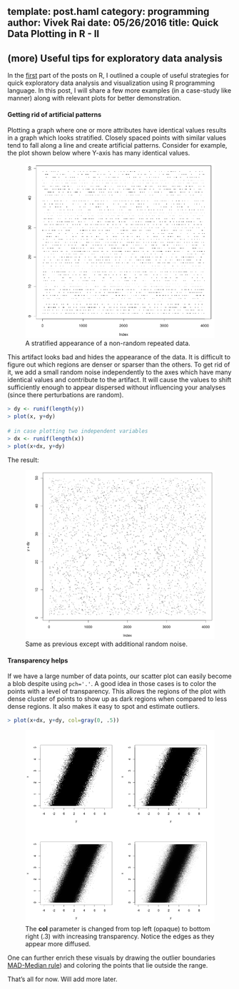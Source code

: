 template: post.haml
category: programming
author: Vivek Rai
date: 05/26/2016
title: Quick Data Plotting in R - II
---
(more) Useful tips for exploratory data analysis
---

In the
[first](https://vivekiitkgp.github.io/programming/quickplotting-in-r.html) part
of the posts on R, I outlined a couple of useful strategies for quick
exploratory data analysis and visualization using R programming language. In
this post, I will share a few more examples (in a case-study like manner) along
with relevant plots for better demonstration.

#### Getting rid of artificial patterns

Plotting a graph where one or more attributes have identical values results in
a graph which looks stratified. Closely spaced points with similar values tend
to fall along a line and create artificial patterns. Consider for example,
the plot shown below where Y-axis has many identical values.

<figure> 
<img
    src="/images/non_random.png"
    title="Boxplot demo" />
<figcaption>
A stratified appearance of a non-random repeated data.
</figcaption>
</figure>

This artifact looks bad and hides the appearance of the data. It is difficult to
figure out which regions are denser or sparser than the others. To get rid of it,
we add a small random noise independently to the axes which have many identical
values and contribute to the artifact. It will cause the values to shift
sufficiently enough to appear dispersed without influencing your analyses (since
there perturbations are random).

```r
> dy <- runif(length(y))
> plot(x, y+dy)

# in case plotting two independent variables
> dx <- runif(length(x))
> plot(x+dx, y+dy)
```

The result:

<figure>
<img
    src="/images/dy_nonrandom.png"
    title="Noise addition demo" />
<figcaption>
Same as previous except with additional random noise.
</figcaption>
</figure>

#### Transparency helps

If we have a large number of data points, our scatter plot can easily become
a blob despite using `pch='.'`. A good idea in those cases is to color the
points with a level of transparency. This allows the regions of the plot with
dense cluster of points to show up as dark regions when compared to less dense
regions. It also makes it easy to spot and estimate outliers.

```r
> plot(x+dx, y+dy, col=gray(0, .5))
```

<figure>
<img
    src="/images/quad_plot.png"
    title="Transparency demo" />
<figcaption>
The <b>col</b> parameter is changed from top left (opaque) to bottom right (.3)
with increasing transparency. Notice the edges as they appear more diffused.
</figcaption>
</figure>

One can further enrich these visuals by drawing the outlier boundaries
[MAD-Median rule](https://en.wikipedia.org/wiki/Median_absolute_deviation)) and
coloring the points that lie outside the range.

That’s all for now. Will add more later.
